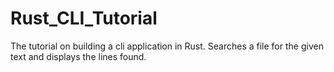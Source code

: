 # Rust_CLI_Tutorial
The tutorial on building a cli application in Rust. Searches a file for the given text and displays the lines found.
